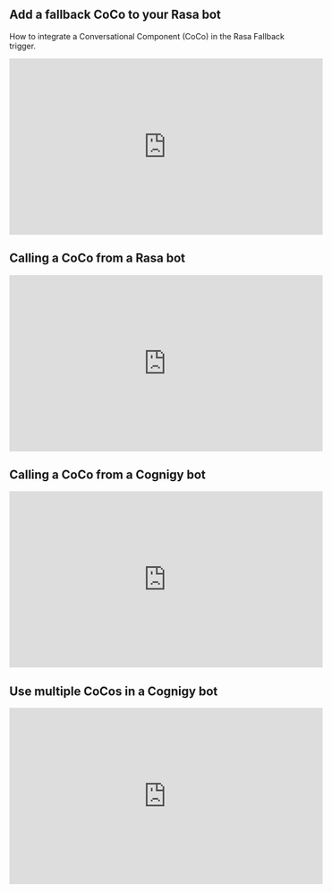 
## Add a fallback CoCo to your Rasa bot
How to integrate a Conversational Component (CoCo) in the Rasa Fallback trigger.

<iframe width="560" height="315" src="https://www.youtube.com/embed/Wiwx0881iCc" frameborder="0" allowfullscreen></iframe>

## Calling a CoCo from a Rasa bot 

<iframe width="560" height="315" src="https://www.youtube.com/embed/RlGp2Y8Nl_4" frameborder="0" allowfullscreen></iframe>

## Calling a CoCo from a Cognigy bot 

<iframe width="560" height="315" src="https://www.youtube.com/embed/LjC2o9Pyqn0" frameborder="0" allowfullscreen></iframe>

## Use multiple CoCos in a Cognigy bot

<iframe width="560" height="315" src="https://www.youtube.com/embed/ICnDE1nF_wQ" frameborder="0" allowfullscreen></iframe>
